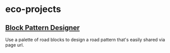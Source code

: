 # eco-projects

## [Block Pattern Designer](./block-pattern-designer)

Use a palette of road blocks to design a road pattern that's easily shared via page url.
